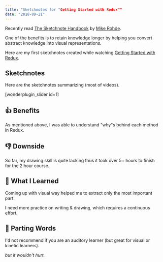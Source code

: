 ```yaml
---
title: "Sketchnotes for "Getting Started with Redux""
date: "2018-09-21"
---
```


Recently read [The Sketchnote Handbook](https://www.goodreads.com/book/show/15858089-the-sketchnote-handbook) by [Mike Rohde](http://rohdesign.com).

One of the benefits is to retain knowledge longer by helping you convert abstract knowledge into visual representations.

Here are my first sketchnotes created while watching [Getting Started with Redux](https://egghead.io/courses/getting-started-with-redux).

## Sketchnotes

Here are the sketchnotes summarizing (most of videos).

\[wonderplugin\_slider id=1\]

## 👍 Benefits

As mentioned above, I was able to understand "why"s behind each method in Redux.

## 👎 Downside

So far, my drawing skill is quite lacking thus it took over 5+ hours to finish for the 2 hour course.

## 🧐 What I Learned

Coming up with visual way helped me to extract only the most important part.

I need more practice on writing & drawing, which requires a continuous effort.

## 👋 Parting Words

I'd not recommend if you are an auditory learner (but great for visual or kinetic learners).

_but it wouldn't hurt._
